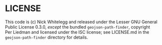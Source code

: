 LICENSE
=======

This code is (c) Nick Whitelegg and released under the Lesser GNU General Public License 0.3.0, *except* the bundled `geojson-path-finder`, copyright Per Liedman and licensed under the ISC license; see LICENSE.md in the `geojson-path-finder` directory for details.
